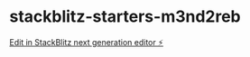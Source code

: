 # stackblitz-starters-m3nd2reb

[Edit in StackBlitz next generation editor ⚡️](https://stackblitz.com/~/github.com/thisisgreathill/stackblitz-starters-m3nd2reb)